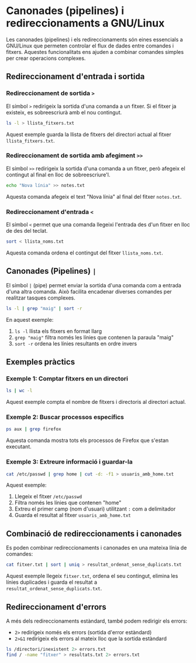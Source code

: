 # Canonades (pipelines) i redireccionaments a GNU/Linux

Les canonades (pipelines) i els redireccionaments són eines essencials a GNU/Linux que permeten controlar el flux de dades entre comandes i fitxers. Aquestes funcionalitats ens ajuden a combinar comandes simples per crear operacions complexes.

## Redireccionament d'entrada i sortida

### Redireccionament de sortida `>`

El símbol `>` redirigeix la sortida d'una comanda a un fitxer. Si el fitxer ja existeix, es sobreescriurà amb el nou contingut.

```bash
ls -l > llista_fitxers.txt
```

Aquest exemple guarda la llista de fitxers del directori actual al fitxer `llista_fitxers.txt`.

### Redireccionament de sortida amb afegiment `>>`

El símbol `>>` redirigeix la sortida d'una comanda a un fitxer, però afegeix el contingut al final en lloc de sobreescriure'l.

```bash
echo "Nova línia" >> notes.txt
```

Aquesta comanda afegeix el text "Nova línia" al final del fitxer `notes.txt`.

### Redireccionament d'entrada `<`

El símbol `<` permet que una comanda llegeixi l'entrada des d'un fitxer en lloc de des del teclat.

```bash
sort < llista_noms.txt
```

Aquesta comanda ordena el contingut del fitxer `llista_noms.txt`.

## Canonades (Pipelines) `|`

El símbol `|` (pipe) permet enviar la sortida d'una comanda com a entrada d'una altra comanda. Això facilita encadenar diverses comandes per realitzar tasques complexes.

```bash
ls -l | grep "maig" | sort -r
```

En aquest exemple:

1. `ls -l` llista els fitxers en format llarg
2. `grep "maig"` filtra només les línies que contenen la paraula "maig"
3. `sort -r` ordena les línies resultants en ordre invers

## Exemples pràctics

### Exemple 1: Comptar fitxers en un directori

```bash
ls | wc -l
```

Aquest exemple compta el nombre de fitxers i directoris al directori actual.

### Exemple 2: Buscar processos específics

```bash
ps aux | grep firefox
```

Aquesta comanda mostra tots els processos de Firefox que s'estan executant.

### Exemple 3: Extreure informació i guardar-la

```bash
cat /etc/passwd | grep home | cut -d: -f1 > usuaris_amb_home.txt
```

Aquest exemple:

1. Llegeix el fitxer `/etc/passwd`
2. Filtra només les línies que contenen "home"
3. Extreu el primer camp (nom d'usuari) utilitzant `:` com a delimitador
4. Guarda el resultat al fitxer `usuaris_amb_home.txt`

## Combinació de redireccionaments i canonades

Es poden combinar redireccionaments i canonades en una mateixa línia de comandes:

```bash
cat fitxer.txt | sort | uniq > resultat_ordenat_sense_duplicats.txt
```

Aquest exemple llegeix `fitxer.txt`, ordena el seu contingut, elimina les línies duplicades i guarda el resultat a `resultat_ordenat_sense_duplicats.txt`.

## Redireccionament d'errors

A més dels redireccionaments estàndard, també podem redirigir els errors:

- `2>` redirigeix només els errors (sortida d'error estàndard)
- `2>&1` redirigeix els errors al mateix lloc que la sortida estàndard

```bash
ls /directori/inexistent 2> errors.txt
find / -name "fitxer" > resultats.txt 2> errors.txt
```
